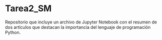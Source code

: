 # Tarea2_SM
Repositorio que incluye un archivo de Jupyter Notebook con el resumen de dos artículos que destacan la importancia del lenguaje de programación Python.
